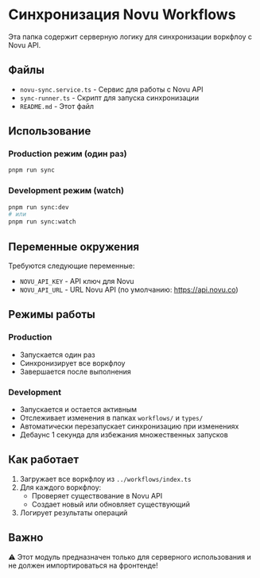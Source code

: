 # Синхронизация Novu Workflows

Эта папка содержит серверную логику для синхронизации воркфлоу с Novu API.

## Файлы

- `novu-sync.service.ts` - Сервис для работы с Novu API
- `sync-runner.ts` - Скрипт для запуска синхронизации
- `README.md` - Этот файл

## Использование

### Production режим (один раз)
```bash
pnpm run sync
```

### Development режим (watch)
```bash
pnpm run sync:dev
# или
pnpm run sync:watch
```

## Переменные окружения

Требуются следующие переменные:
- `NOVU_API_KEY` - API ключ для Novu
- `NOVU_API_URL` - URL Novu API (по умолчанию: https://api.novu.co)

## Режимы работы

### Production
- Запускается один раз
- Синхронизирует все воркфлоу
- Завершается после выполнения

### Development
- Запускается и остается активным
- Отслеживает изменения в папках `workflows/` и `types/`
- Автоматически перезапускает синхронизацию при изменениях
- Дебаунс 1 секунда для избежания множественных запусков

## Как работает

1. Загружает все воркфлоу из `../workflows/index.ts`
2. Для каждого воркфлоу:
   - Проверяет существование в Novu API
   - Создает новый или обновляет существующий
3. Логирует результаты операций

## Важно

⚠️ Этот модуль предназначен только для серверного использования и не должен импортироваться на фронтенде! 